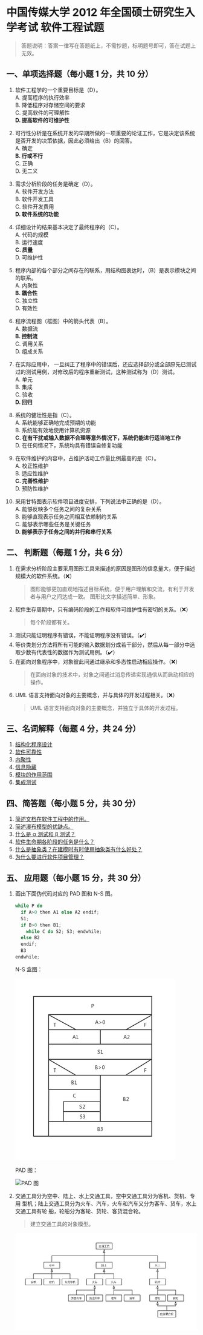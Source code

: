 # 中国传媒大学 2012 年全国硕士研究生入学考试 软件工程试题

> 答题说明：答案一律写在答题纸上，不需抄题，标明题号即可，答在试题上无效。

## 一、单项选择题（每小题 1 分，共 10 分）

1. 软件工程学的一个重要目标是（D）。  
  A. 提高程序的执行效率  
  B. 降低程序对存储空间的要求  
  C. 提高软件的可理解性  
  **D. 提高软件的可维护性**  

2. 可行性分析是在系统开发的早期所做的一项重要的论证工作，它是决定该系统是否开发的决策依据，因此必须给出（B）的回答。  
  A. 确定  
  **B. 行或不行**  
  C. 正确  
  D. 无二义  

3. 需求分析阶段的任务是确定（D）。  
  A. 软件开发方法  
  B. 软件开发工具  
  C. 软件开发费用  
  **D. 软件系统的功能**  

4. 详细设计的结果基本决定了最终程序的（C）。  
  A. 代码的规模  
  B. 运行速度  
  **C. 质量**  
  D. 可维护性  

5. 程序内部的各个部分之间存在的联系，用结构图表达时，（B）是表示模块之间的联系。  
  A. 内聚性  
  **B. 耦合性**  
  C. 独立性  
  D. 有效性  

6. 程序流程图（框图）中的箭头代表（B）。  
  A. 数据流  
  **B. 控制流**  
  C. 调用关系  
  D. 组成关系  

7. 在实际应用中， 一旦纠正了程序中的错误后，还应选择部分或全部原先已测试过的测试用例，对修改后的程序重新测试，这种测试称为（D）测试。  
  A. 单元  
  B. 集成  
  C. 验收  
  **D. 回归**  

8. 系统的健壮性是指（C）。  
  A. 系统能够正确地完成预期的功能  
  B. 系统能有效地使用计算机资源  
  **C. 在有干扰或输入数据不合理等意外情况下，系统仍能进行适当地工作**  
  D. 在任何情况下，系统均具有错误自修复功能  

9. 在软件维护的内容中，占维护活动工作量比例最高的是（C）。  
  A. 校正性维护  
  B. 适应性维护  
  **C. 完善性维护**  
  D. 预防性维护  

10. 采用甘特图表示软件项目进度安排，下列说法中正确的是（D）。  
  A. 能够反映多个任务之间的复杂关系  
  B. 能够直观表示任务之间相互依赖制约关系  
  C. 能够表示哪些任务是关键任务  
  **D. 能够表示子任务之间的并行和串行关系**  

## 二、 判断题（每题 1 分，共 6 分）

1. 在需求分析阶段主要采用图形工具来描述的原因是图形的信息量大，便于描述规模大的软件系统。（❌）
    > 图形能够更加直观地描述目标系统，便于用户理解和交流，有利于开发者与用户之间达成一致。
    > 图形比文字描述简单、形象。
2. 软件生存周期中，只有编码阶段的工作和软件可维护性有密切的关系。（❌）
   > 每个阶段都有关。
3. 测试只能证明程序有错误，不能证明程序没有错误。（✔️）
4. 等价类划分方法将所有可能的输入数据划分成若干部分，然后从每一部分中选取少数有代表性的数据作为测试用例。（✔️）
5. 在面向对象程序中，对象彼此间通过继承和多态性启动相应操作。（❌）
   > 在面向对象的技术中，对象之间通过消息传递实现通信从而启动相应的操作。
6. UML 语言支持面向对象的主要概念，并与具体的开发过程相关。（❌）
   > UML 语言支持面向对象的主要概念，并独立于具体的开发过程。

## 三、名词解释（每题 4 分，共 24 分）

1. [结构化程序设计](/notes/short-answer/#什么是结构化程序设计？简述结构化程序设计的基本要点。)
2. [软件可靠性](/notes/explanation-of-nouns/#软件可靠性)
3. [内聚性](/notes/explanation-of-nouns/#内聚)
4. [信息隐藏](/notes/explanation-of-nouns/#信息隐蔽)
5. [模块的作用范围](/notes/explanation-of-nouns/#模块的作用范围)
6. [集成测试](/notes/explanation-of-nouns/#集成测试)

## 四、简答题（每小题 5 分，共 30 分）

1. [简述文档在软件工程中的作用。](/notes/short-answer/#简述软件文档的主要作用。)
2. [简述瀑布模型的优缺点。](/notes/short-answer/#简述瀑布模型的优缺点。)
3. [什么是 α 测试和 β 测试？](/notes/short-answer/#什么是α测试和β测试？)
4. [软件生命期各阶段的任务是什么？](/notes/short-answer/#简述软件生命周期各阶段的基本任务。)
5. [什么是抽象类？在建模时有时使用抽象类有什么好处？](/notes/short-answer/#什么是抽象类？在建模时有时使用抽象类有什么好处？)
6. [为什么要进行软件项目管理？](/notes/short-answer/#为什么要进行软件项目管理？)

## 五、 应用题（每小题 15 分，共 30 分）

1. 画出下面伪代码对应的 PAD 图和 N-S 图。

    ```c
    while P do
      if A>0 then A1 else A2 endif;
      S1;
      if B>0 then B1;
        while C do S2; S3; endwhile;
      else B2
      endif;
      B3
    endwhile;
    ```

    N-S 盒图：

    ![N-S 盒图](/images/past-exam-papers/cuc/2012/N-S盒图.png)

    PAD 图：

    ![PAD 图](/images/past-exam-papers/cuc/2012/PAD图.png)

2. 交通工具分为空中、陆上、水上交通工具，空中交通工具分为客机、货机、专用
型机；陆上交通工具分为火车、汽车，火车和汽车又分为客车、货车，水上交通工具有轮
船，轮船分为客轮、货轮、客货混合轮。
    > 建立交通工具的对象模型。

    ![交通工具](/images/past-exam-papers/cuc/2012/交通工具.png)